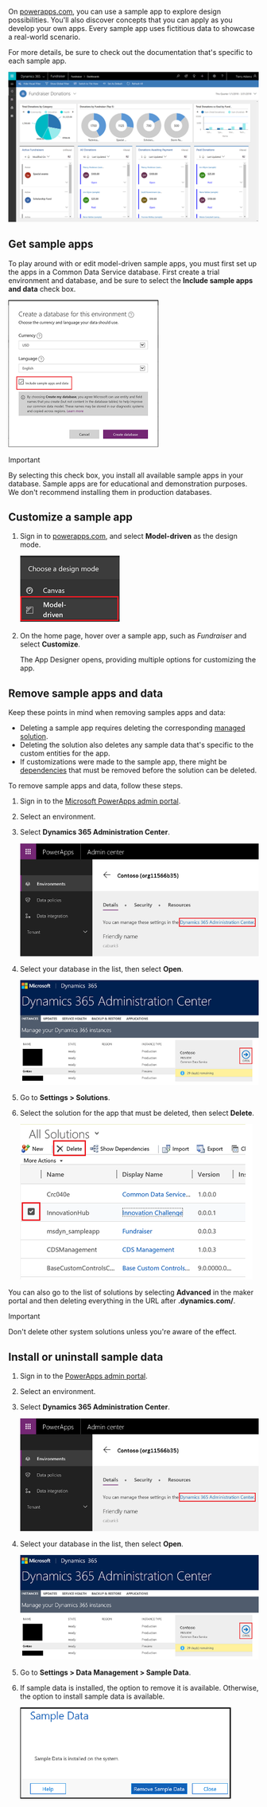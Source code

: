 On [powerapps.com](https://powerapps.com), you can use a sample app to explore design possibilities. You'll also discover concepts that you can apply as you develop your own apps. Every sample app uses fictitious data to showcase a real-world scenario. 

For more details, be sure to check out the documentation that's specific to each sample app. 

![Fundraiser sample app](../media/fundraiser-app1.png)

## Get sample apps

To play around with or edit model-driven sample apps, you must first set up the apps in a Common Data Service database. First create a trial environment and database, and be sure to select the **Include sample apps and data** check box.

![Create a database](../media/create-database1.png)

> [!IMPORTANT]
> By selecting this check box, you install all available sample apps in your database. Sample apps are for educational and demonstration purposes. We don't recommend installing them in production databases. 

## Customize a sample app

1. Sign in to [powerapps.com](https://powerapps.com), and select **Model-driven** as the design mode. 

    ![Select the design mode](../media/choose-design-mode.png)

2. On the home page, hover over a sample app, such as *Fundraiser* and select **Customize**.

    The App Designer opens, providing multiple options for customizing the app.


## Remove sample apps and data 
Keep these points in mind when removing samples apps and data:

- Deleting a sample app requires deleting the corresponding [managed solution](https://docs.microsoft.com/dynamics365/customer-engagement/developer/uninstall-delete-solution). 
- Deleting the solution also deletes any sample data that's specific to the custom entities for the app.
- If customizations were made to the sample app, there might be [dependencies](https://docs.microsoft.com/dynamics365/customer-engagement/developer/dependency-tracking-solution-components) that must be removed before the solution can be deleted.

To remove sample apps and data, follow these steps.

1. Sign in to the [Microsoft PowerApps admin portal](https://admin.powerapps.com).
2. Select an environment.
3. Select **Dynamics 365 Administration Center**.

    ![Dynamics 365 Administration Center](../media/admin-center.png)

4. Select your database in the list, then select **Open**.

    ![Select a database](../media/select-database.png)

5. Go to **Settings \> Solutions**.
6. Select the solution for the app that must be deleted, then select **Delete**.

    ![Delete a solution](../media/delete-solution.png)

You can also go to the list of solutions by selecting **Advanced** in the maker portal and then deleting everything in the URL after **.dynamics.com/**.

> [!IMPORTANT]
> Don't delete other system solutions unless you're aware of the effect.

## Install or uninstall sample data
1. Sign in to the [PowerApps admin portal](https://admin.powerapps.com).
1. Select an environment.
1. Select **Dynamics 365 Administration Center**.

    ![Dynamics 365 Administration Center](../media/admin-center.png)

1. Select your database in the list, then select **Open**.

    ![Select a database](../media/select-database.png)

1. Go to **Settings \> Data Management \> Sample Data**.
1. If sample data is installed, the option to remove it is available. Otherwise, the option to install sample data is available. 

    ![Remove sample data](../media/remove-sample-data.png)
